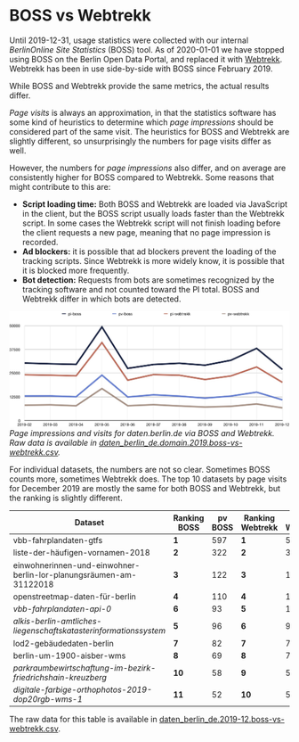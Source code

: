 # BOSS vs Webtrekk

Until 2019-12-31, usage statistics were collected with our internal _BerlinOnline Site Statistics_ (BOSS) tool. As of 2020-01-01 we have stopped using BOSS on the Berlin Open Data Portal, and replaced it with [Webtrekk](https://www.webtrekk.com). Webtrekk has been in use side-by-side with BOSS since February 2019. 

While BOSS and Webtrekk provide the same metrics, the actual results differ. 

_Page visits_ is always an approximation, in that the statistics software has some kind of heuristics to determine which _page impressions_ should be considered part of the same visit. The heuristics for BOSS and Webtrekk are slightly different, so unsurprisingly the numbers for page visits differ as well. 

However, the numbers for _page impressions_ also differ, and on average are consistently higher for BOSS compared to Webtrekk. Some reasons that might contribute to this are:

- **Script loading time:** Both BOSS and Webtrekk are loaded via JavaScript in the client, but the BOSS script usually loads faster than the Webtrekk script. In some cases the Webtrekk script will not finish loading before the client requests a new page, meaning that no page impression is recorded.
- **Ad blockers:** it is possible that ad blockers prevent the loading of the tracking scripts. Since Webtrekk is more widely know, it is possible that it is blocked more frequently.
- **Bot detection:** Requests from bots are sometimes recognized by the tracking software and not counted toward the PI total. BOSS and Webtrekk differ in which bots are detected.

![Chart showing page impressions and views for daten.berlin.de as measures by BOSS and Webtrekk. Numbers from BOSS are consistently higher than numbers from Webtrekk.](image/boss-vs-webtrekk-domain.jpg)
_Page impressions and visits for daten.berlin.de via BOSS and Webtrekk. Raw data is available in [daten_berlin_de.domain.2019.boss-vs-webtrekk.csv](data/comparison/daten_berlin_de.domain.2019.boss-vs-webtrekk.csv)._

For individual datasets, the numbers are not so clear. Sometimes BOSS counts more, sometimes Webtrekk does. The top 10 datasets by page visits for December 2019 are mostly the same for both BOSS and Webtrekk, but the ranking is slightly different.

| Dataset | Ranking BOSS | pv BOSS | Ranking Webtrekk | pv Webtrekk |
| ------- | ------------ | ------- | ---------------- | ----------- |
| vbb-fahrplandaten-gtfs | **1** | 597 | **1** | 570 |
| liste-der-häufigen-vornamen-2018 | **2**  | 322 | **2** | 341 |
| einwohnerinnen-und-einwohner-berlin-lor-planungsräumen-am-31122018 | **3** | 122 | **3** | 150 |
| openstreetmap-daten-für-berlin | **4** | 110 | **4** | 113 |
| _vbb-fahrplandaten-api-0_ | **6** | 93 | **5** | 102 |
| _alkis-berlin-amtliches-liegenschaftskatasterinformationssystem_ | **5** | 96 | **6** | 92 |
| lod2-gebäudedaten-berlin | **7** | 82 | **7** | 77 |
| berlin-um-1900-aisber-wms | **8** | 69 | **8** | 74 |
| _parkraumbewirtschaftung-im-bezirk-friedrichshain-kreuzberg_ | **10** | 58 | **9** | 55 |
| _digitale-farbige-orthophotos-2019-dop20rgb-wms-1_ | **11** | 52 | **10** | 55 |

The raw data for this table is available in [daten_berlin_de.2019-12.boss-vs-webtrekk.csv](data/comparison/daten_berlin_de.2019-12.boss-vs-webtrekk.csv).